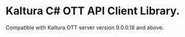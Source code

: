 # Kaltura C# OTT API Client Library.
Compatible with Kaltura OTT server version 9.0.0.18 and above.
